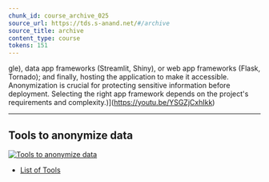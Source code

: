 ```yaml
---
chunk_id: course_archive_025
source_url: https://tds.s-anand.net/#/archive
source_title: archive
content_type: course
tokens: 151
---
```


gle), data app frameworks (Streamlit, Shiny), or web app frameworks (Flask, Tornado); and finally, hosting the application to make it accessible. Anonymization is crucial for protecting sensitive information before deployment. Selecting the right app framework depends on the project's requirements and complexity.)](https://youtu.be/YSGZjCxhIkk)

---

## Tools to anonymize data

[![Tools to anonymize data](https://i.ytimg.com/vi_webp/N8I-sxmMfqQ/sddefault.webp)](https://youtu.be/N8I-sxmMfqQ)

- [List of Tools](https://aircloak.com/top-5-free-data-anonymization-tools/)
